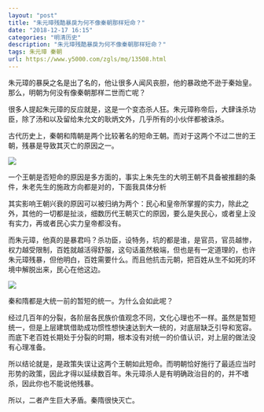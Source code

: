 ```yaml
---
layout: "post"
title: "朱元璋残酷暴戾为何不像秦朝那样短命？"
date: "2018-12-17 16:15"
categories: "明清历史"
description: "朱元璋残酷暴戾为何不像秦朝那样短命？"
tags: 朱元璋 秦朝
url: https://www.y5000.com/zgls/mq/13508.html
---
```






朱元璋的暴戾之名是出了名的，他让很多人闻风丧胆，他的暴政绝不逊于秦始皇。那么，明朝为何没有像秦朝那样二世而亡呢？

很多人提起朱元璋的反应就是，这是一个变态杀人狂。朱元璋称帝后，大肆诛杀功臣，除了汤和以及留给朱允文的耿炳文外，几乎所有的小伙伴都被诛杀。

古代历史上，秦朝和隋朝是两个比较著名的短命王朝。而对于这两个不过二世的王朝，残暴是导致其灭亡的原因之一。

![](https://img.y5000.com/uploads/allimg/170215/100S91618-0.jpg)

一个王朝是否短命的原因是多方面的，事实上朱先生的大明王朝不具备被推翻的条件，朱老先生的施政方向都是对的，下面我具体分析

其实影响王朝兴衰的原因可以被归纳为两个：民心和皇帝所掌握的实力，除此之外，其他的一切都是扯淡，细数历代王朝灭亡的原因，要么是失民心，或者皇上没有实力，再或者民心实力皇帝都没有。

而朱元璋，他真的是暴君吗？杀功臣，设特务，坑的都是谁，是官员，官员越惨，权力越受限制，百姓就越活得舒服，这句话虽然极端，但也是有一定道理的，也许朱元璋残暴，但他明白，百姓需要什么。而且他抗击元朝，把百姓从生不如死的环境中解脱出来，民心在他这边。

![](https://img.y5000.com/uploads/allimg/170215/100Sa450-1.jpg)

秦和隋都是大统一前的暂短的统一。为什么会如此呢？

经过几百年的分裂，各阶层各民族价值观念不同，文化心理也不一样。虽然是暂短统一，但是上层建筑借助成功惯性想快速达到大一统的，对底层缺乏引导和宽容。而底下老百姓长期处于分裂的时期，根本没有对统一的价值认识，对上层的做法没有心理准备。

所以结论就是，是政策失误让这两个王朝如此短命。而明朝恰好施行了最适应当时形势的政策，因此才得以延续数百年。朱元璋杀人是有明确政治目的的，并不嗜杀，因此你也不能说他残暴。

所以，二者产生巨大矛盾。秦隋很快灭亡。
